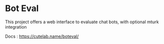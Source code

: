 # Bot Eval

This project offers a web interface to evaluate chat bots, with optional mturk integration

Docs : https://cutelab.name/boteval/
